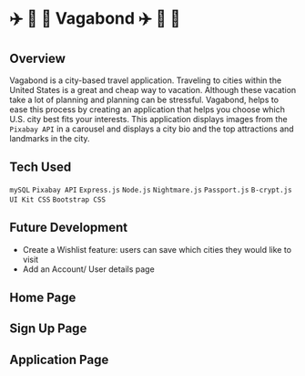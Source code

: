 # :airplane: :train: :ticket: Vagabond :airplane: :train: :ticket:

## Overview
Vagabond is a city-based travel application. Traveling to cities within the United States is a great and cheap way to vacation. Although these vacation take a lot of planning and planning can be stressful. Vagabond, helps to ease this process by creating an application that helps you choose which U.S. city best fits your interests. This application displays images from the `Pixabay API` in a carousel and displays a city bio and the top attractions and landmarks in the city. 

## Tech Used
`mySQL`
`Pixabay API`
`Express.js`
`Node.js`
`Nightmare.js`
`Passport.js`
`B-crypt.js`
`UI Kit CSS`
`Bootstrap CSS`

## Future Development
- Create a Wishlist feature: users can save which cities they would like to visit
- Add an Account/ User details page

## Home Page

## Sign Up Page

## Application Page
